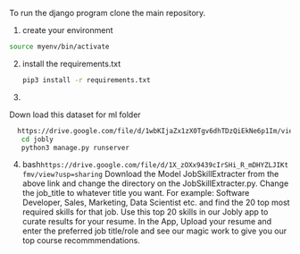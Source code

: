 To run the django program clone the main repository.
1. create your environment
```bash
source myenv/bin/activate
```
2. install the requirements.txt
   ```bash
   pip3 install -r requirements.txt
   ```  
   
3.
  Down load this dataset for ml folder
  ```bash
    https://drive.google.com/file/d/1wbKIjaZx1zX0Tgv6dhTDzQiEkNe6p1Im/view?usp=sharing
     cd jobly
     python3 manage.py runserver 
  ```

4. bash```https://drive.google.com/file/d/1X_zOXx9439cIrSHi_R_mDHYZLJIKtfmv/view?usp=sharing```
Download the Model JobSkillExtracter from the above link and change the directory on the JobSkillExtracter.py.
Change the job_title to whatever title you want. For example: Software Developer, Sales, Marketing, Data Scientist etc. and find the 20 top most required skills for that job.
Use this top 20 skills in our Jobly app to curate results for your resume.
In the App, Upload your resume and enter the preferred job title/role and see our magic work to give you our top course recommmendations.

